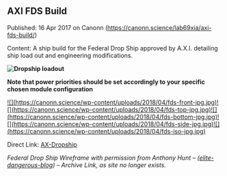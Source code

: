 ## AXI FDS Build

Published: 16 Apr 2017 on Canonn (https://canonn.science/lab69xia/axi-fds-build/)

Content: A ship build for the Federal Drop Ship approved by A.X.I. detailing ship load out and engineering modifications.

**![Dropship loadout](https://canonn.science/wp-content/uploads/2017/04/DropshipOutfitting-300x282.jpg)**

**Note that power priorities should be set accordingly to your specific chosen module configuration**

[!\[\](https://canonn.science/wp-content/uploads/2018/04/fds-front-jpg.jpg)](https://canonn.science/wp-content/uploads/2018/04/fds-front-jpg.jpg "fds-front-jpg")[!\[\](https://canonn.science/wp-content/uploads/2018/04/fds-top-jpg.jpg)](https://canonn.science/wp-content/uploads/2018/04/fds-top-jpg.jpg "fds-top-jpg")[!\[\](https://canonn.science/wp-content/uploads/2018/04/fds-bottom-jpg.jpg)](https://canonn.science/wp-content/uploads/2018/04/fds-bottom-jpg.jpg "fds-bottom-jpg")[!\[\](https://canonn.science/wp-content/uploads/2018/04/fds-side-jpg.jpg)](https://canonn.science/wp-content/uploads/2018/04/fds-side-jpg.jpg "fds-side-jpg")[!\[\](https://canonn.science/wp-content/uploads/2018/04/fds-iso-jpg.jpg)](https://canonn.science/wp-content/uploads/2018/04/fds-iso-jpg.jpg "fds-iso-jpg")

Direct Link: [AX-Dropship](https://canonn.fyi/ax-dropship)

*Federal Drop Ship Wireframe with permission from Anthony Hunt – ([elite-dangerous-blog](https://canonn.fyi/elite-dangerous-blog)) – Archive Link, as site no longer exists.*